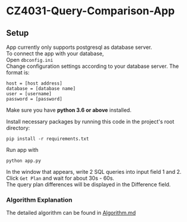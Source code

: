# CZ4031-Query-Comparison-App

## Setup
App currently only supports postgresql as database server. \
To connect the app with your database, \
Open `dbconfig.ini` \
Change configuration settings according to your database server. The format is:
```
host = [host address]
database = [database name]
user = [username]
password = [password]
```

Make sure you have **python 3.6 or above** installed.

Install necessary packages by running this code in the project's root directory:
```
pip install -r requirements.txt
```

Run app with
```
python app.py
```

In the window that appears, write 2 SQL queries into input field 1 and 2.\
Click `Get Plan` and wait for about 30s - 60s. \
The query plan differences will be displayed in the Difference field.

### Algorithm Explanation
The detailed algorithm can be found in [Algorithm.md](https://github.com/rhowardliu/CZ4031-Query-Comparison-App/blob/master/Algorithm.md)
